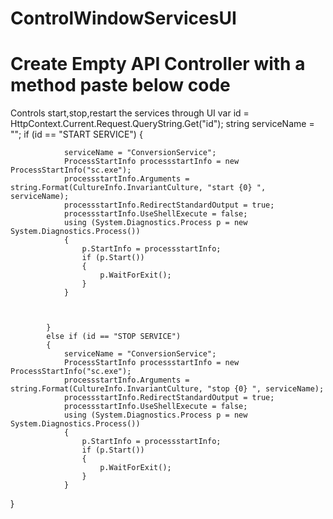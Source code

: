 # ControlWindowServicesUI
# Create Empty API Controller with a method paste below code
Controls start,stop,restart the services through UI
 var id = HttpContext.Current.Request.QueryString.Get("id");
            string serviceName = "";
            if (id == "START SERVICE")
            {

                serviceName = "ConversionService";
                ProcessStartInfo processstartInfo = new ProcessStartInfo("sc.exe");
                processstartInfo.Arguments = string.Format(CultureInfo.InvariantCulture, "start {0} ", serviceName);
                processstartInfo.RedirectStandardOutput = true;
                processstartInfo.UseShellExecute = false;
                using (System.Diagnostics.Process p = new System.Diagnostics.Process())
                {
                    p.StartInfo = processstartInfo;
                    if (p.Start())
                    {
                        p.WaitForExit();
                    }
                } 

             
                
            }
            else if (id == "STOP SERVICE")
            {
                serviceName = "ConversionService";
                ProcessStartInfo processstartInfo = new ProcessStartInfo("sc.exe");
                processstartInfo.Arguments = string.Format(CultureInfo.InvariantCulture, "stop {0} ", serviceName);
                processstartInfo.RedirectStandardOutput = true;
                processstartInfo.UseShellExecute = false;
                using (System.Diagnostics.Process p = new System.Diagnostics.Process())
                {
                    p.StartInfo = processstartInfo;
                    if (p.Start())
                    {
                        p.WaitForExit();
                    }
                } 
                
                
}
